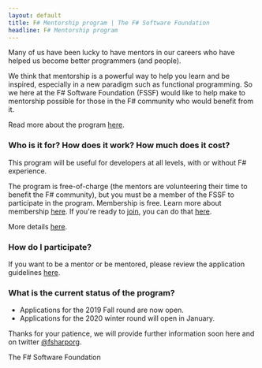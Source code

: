 ```yaml
---
layout: default
title: F# Mentorship program | The F# Software Foundation
headline: F# Mentorship program
---
```



Many of us have been lucky to have mentors in our careers who have helped us become better programmers (and people).

We think that mentorship is a powerful way to help you learn and be inspired, especially in a new paradigm such as functional programming.
So we here at the F# Software Foundation (FSSF)  would like to help make to mentorship possible for those in the F# community who would benefit from it.

Read more about the program [here](about.html).

### Who is it for? How does it work? How much does it cost?

This program will be useful for developers at all levels, with or without F# experience. 

The program is free-of-charge (the mentors are volunteering their time to benefit the F# community), but
you must be a member of the FSSF to participate in the program. Membership is free. Learn more about membership [here](http://foundation.fsharp.org/membership). If you're ready to [join](http://foundation.fsharp.org/join), you can do that [here](http://foundation.fsharp.org/join).

More details [here](about.html).

### How do I participate?

If you want to be a mentor or be mentored, please review the application guidelines [here](register.html).

### What is the current status of the program?

* Applications for the 2019 Fall round are now open.
* Applications for the 2020 winter round will open in January.


Thanks for your patience, we will provide further information soon here and on twitter [@fsharporg](https://twitter.com/fsharporg).

The F# Software Foundation


